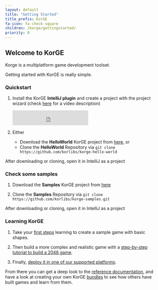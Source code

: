 ```yaml
---
layout: default
title: "Getting Started"
title_prefix: KorGE
fa-icon: fa-check-square
children: /korge/gettingstarted/
priority: 0
---
```


## Welcome to KorGE

Korge is a multiplatform game development toolset.

Getting started with KorGE is really simple.

### Quickstart

1. Install the KorGE **IntelliJ plugin** and create a project with the project wizard (check [here](https://youtu.be/qw5ja1fnbSo) for a video description)

   <iframe frameborder="none" width="245px" height="48px" src="https://plugins.jetbrains.com/embeddable/install/9676"></iframe>

2. Either

    - Download the **HelloWorld** KorGE project from [here](https://github.com/korlibs/korge-hello-world/archive/master.zip), or 
    - Clone the **HelloWorld** Repository via `git clone https://github.com/korlibs/korge-hello-world`

After downloading or cloning, open it in IntelliJ as a project

### Check some samples

1. Download the **Samples** KorGE project from [here](https://github.com/korlibs/korge-samples/archive/master.zip)

2. Clone the **Samples** Repository via `git clone https://github.com/korlibs/korge-samples.git`

After downloading or cloning, open it in IntelliJ as a project


### Learning KorGE

1. Take your [first steps](firststeps) learning to create a sample game with basic shapes.

2. Then build a more complex and realistic game with a [step-by-step tutorial to build a 2048 game](firstgame).

3. Finally, [deploy it in one of our supported platforms](/korge/deployment).


From there you can get a deep look to the [reference documentation](/korge/reference),
and have a look at creating your own KorGE [bundles](/features/bundles) to see how others have built
games and learn from them.
